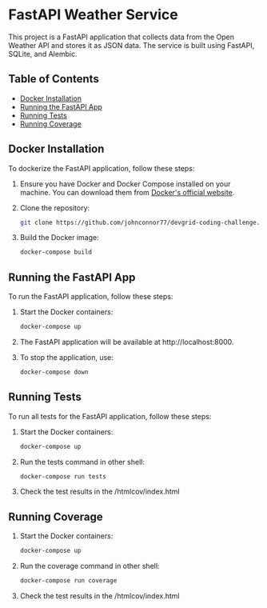 # FastAPI Weather Service

This project is a FastAPI application that collects data from the Open Weather API and stores it as JSON data. The service is built using FastAPI, SQLite, and Alembic.

## Table of Contents

- [Docker Installation](#docker-installation)
- [Running the FastAPI App](#running-the-fastapi-app)
- [Running Tests](#running-tests)
- [Running Coverage](#running-coverage)


## Docker Installation

To dockerize the FastAPI application, follow these steps:

1. Ensure you have Docker and Docker Compose installed on your machine. You can download them from [Docker's official website](https://www.docker.com/get-started).

2. Clone the repository:

   ```sh
   git clone https://github.com/johnconnor77/devgrid-coding-challenge.git

3. Build the Docker image:

   ```sh
   docker-compose build

## Running the FastAPI App
To run the FastAPI application, follow these steps:

1. Start the Docker containers:

    ```sh
    docker-compose up
   
2. The FastAPI application will be available at http://localhost:8000.

3. To stop the application, use:

    ```sh
    docker-compose down
   
## Running Tests

To run all tests for the FastAPI application, follow these steps:

1. Start the Docker containers:

    ```sh
    docker-compose up
   
2. Run the tests command in other shell:

    ```sh
    docker-compose run tests
   
3. Check the test results in the /htmlcov/index.html


## Running Coverage 

1. Start the Docker containers:

    ```sh
    docker-compose up

2. Run the coverage command in other shell:

    ```sh
    docker-compose run coverage   


3. Check the test results in the /htmlcov/index.html